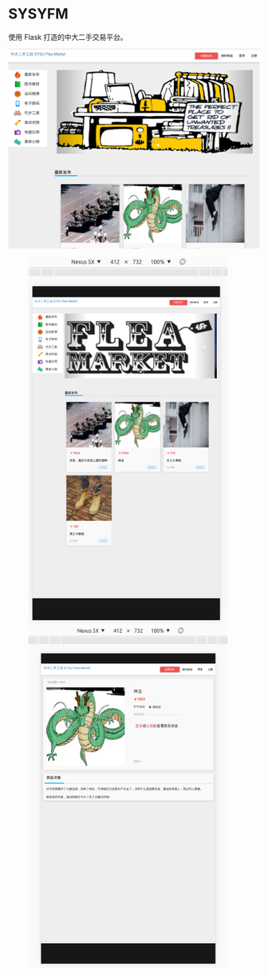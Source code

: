 # SYSYFM

使用 Flask 打造的中大二手交易平台。


![index](./screenshot/index.png)

<p>
<figure class="half">
    <img src="./screenshot/phone.png" width="400">
    <img src="./screenshot/phone-detail.png" width="400">
</figure>
</p>